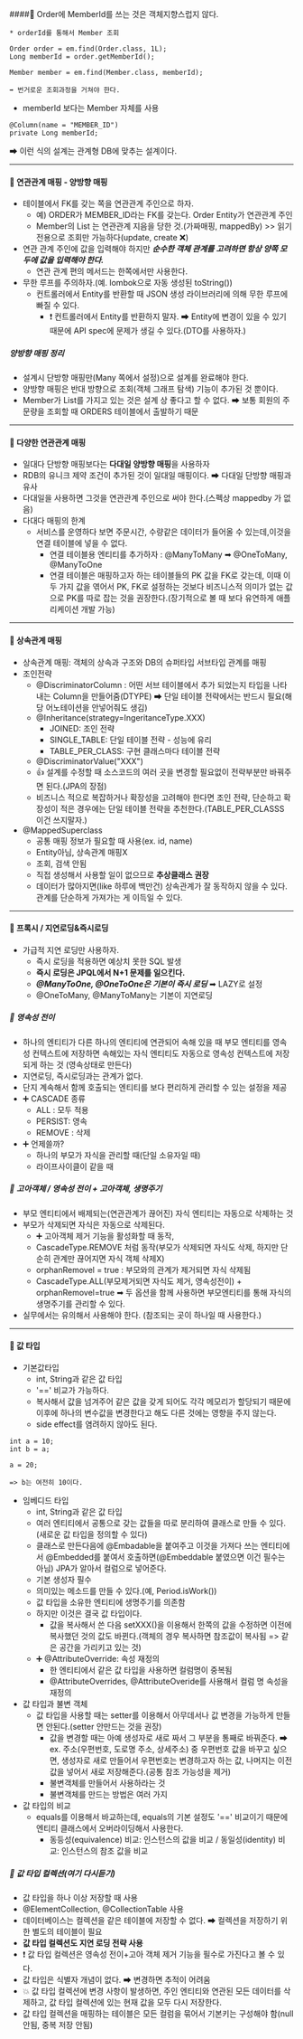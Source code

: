 ####🔅 Order에 MemberId를 쓰는 것은 객체지향스럽지 않다.
```
* orderId를 통해서 Member 조회

Order order = em.find(Order.class, 1L);
Long memberId = order.getMemberId();

Member member = em.find(Member.class, memberId);

➡ 번거로운 조회과정을 거쳐야 한다.
```

* memberId 보다는 Member 자체를 사용

```
@Column(name = "MEMBER_ID")
private Long memberId;
```
➡ 이런 식의 설계는 관계형 DB에 맞추는 설계이다.

***

#### 🔅 연관관계 매핑 - 양방향 매핑

* 테이블에서 FK를 갖는 쪽을 연관관계 주인으로 하자.
  - 예) ORDER가 MEMBER_ID라는 FK를 갖는다. Order Entity가 연관관계 주인
  - Member의 List<Order> 는 연관관계 지음을 당한 것.(가짜매핑, mappedBy) >> 읽기 전용으로 조회만 가능하다(update, create ❌)
* 연관 관계 주인에 값을 입력해야 하지만 _**순수한 객체 관계를 고려하면 항상 양쪽 모두에 값을 입력해야 한다.**_
  - 연관 관계 편의 메서드는 한쪽에서만 사용한다.
* 무한 루프를 주의하자.(예. lombok으로 자동 생성된 toString())
  - 컨트롤러에서 Entity를 반환할 때 JSON 생성 라이브러리에 의해 무한 루프에 빠질 수 있다.
    - ❗ 컨트롤러에서 Entity를 반환하지 말자. ➡ Entity에 변경이 있을 수 있기 때문에 API spec에 문제가 생길 수 있다.(DTO를 사용하자.)

##### 양방향 매핑 정리
* 설계시 단방향 매핑만(Many 쪽에서 설정)으로 설계를 완료해야 한다.
* 양방향 매핑은 반대 방향으로 조회(객체 그래프 탐색) 기능이 추가된 것 뿐이다.
* Member가 List<Order>를 가지고 있는 것은 설계 상 좋다고 할 수 없다. ➡ 보통 회원의 주문량을 조회할 때 ORDERS 테이블에서 출발하기 때문

---

#### 🔅 다양한 연관관계 매핑
* 일대다 단방향 매핑보다는 **다대일 양방향 매핑**을 사용하자
* RDB의 유니크 제약 조건이 추가된 것이 일대일 매핑이다. ➡ 다대일 단방향 매핑과 유사
* 다대일을 사용하면 그것을 연관관계 주인으로 써야 한다.(스펙상 mappedby 가 없음)
* 다대다 매핑의 한계
  - 서비스를 운영하다 보면 주문시간, 수량같은 데이터가 들어올 수 있는데,이것을 연결 테이블에 넣을 수 없다.
    - 연결 테이블용 엔티티를 추가하자 : @ManyToMany ➡ @OneToMany, @ManyToOne
    - 연결 테이블은 매핑하고자 하는 테이블들의 PK 값을 FK로 갖는데, 이때 이 두 가지 값을 엮어서 PK, FK로 설정하는 것보다 비즈니스적 의미가 없는 값으로 PK를 따로 잡는 것을 권장한다.(장기적으로 볼 때 보다 유연하게 애플리케이션 개발 가능)

***

#### 🔅 상속관계 매핑
* 상속관계 매핑: 객체의 상속과 구조와 DB의 슈퍼타입 서브타입 관계를 매핑
* 조인전략 
  - @DiscriminatorColumn : 어떤 서브 테이블에서 추가 되었는지 타입을 나타내는 Column을 만들어줌(DTYPE) ➡ 단일 테이블 전략에서는 반드시 필요(해당 어노테이션을 안넣어줘도 생김)
  - @Inheritance(strategy=IngeritanceType.XXX) 
    - JOINED: 조인 전략
    - SINGLE_TABLE: 단일 테이블 전략 - 성능에 유리
    - TABLE_PER_CLASS: 구현 클래스마다 테이블 전략
  - @DiscriminatorValue("XXX")
  - 👍 설계를 수정할 때 소스코드의 여러 곳을 변경할 필요없이 전략부분만 바꿔주면 된다.(JPA의 장점)
  - 비즈니스 적으로 복잡하거나 확장성을 고려해야 한다면 조인 전략, 단순하고 확장성이 적은 경우에는 단일 테이블 전략을 추천한다.(TABLE_PER_CLASSS 이건 쓰지말자.)
* @MappedSuperclass
  - 공통 매핑 정보가 필요할 때 사용(ex. id, name)
  - Entity아님, 상속관계 매핑X
  - 조회, 검색 안됨
  - 직접 생성해서 사용할 일이 없으므로 **추상클래스 권장**
  - 데이터가 많아지면(like 하루에 백만건) 상속관계가 잘 동작하지 않을 수 있다. 관계를 단순하게 가져가는 게 이득일 수 있다.

***

#### 🔅 프록시 / 지연로딩&즉시로딩
* 가급적 지연 로딩만 사용하자.
  - 즉시 로딩을 적용하면 예상치 못한 SQL 발생
  - **즉시 로딩은 JPQL에서 N+1 문제를 일으킨다.**
  - _**@ManyToOne, @OneToOne은 기본이 즉시 로딩**_ ➡ LAZY로 설정
  - @OneToMany, @ManyToMany는 기본이 지연로딩
  
##### 📌 영속성 전이
* 하나의 엔티티가 다른 하나의 엔티티에 연관되어 속해 있을 때 부모 엔티티를 영속성 컨텍스트에 저장하면 속해있는 자식 엔티티도 자동으로 영속성 컨텍스트에 저장되게 하는 것 (영속상태로 만든다)
* 지연로딩, 즉시로딩과는 관계가 없다.
* 단지 계속해서 함께 호출되는 엔티티를 보다 편리하게 관리할 수 있는 설정을 제공
* ➕ CASCADE 종류
  - ALL : 모두 적용
  - PERSIST: 영속
  - REMOVE : 삭제
* ➕ 언제쓸까? 
  - 하나의 부모가 자식을 관리할 때(단일 소유자일 때)
  - 라이프사이클이 같을 때

##### 📌 고아객체 / 영속성 전이 + 고아객체, 생명주기 
* 부모 엔티티에서 배제되는(연관관계가 끊어진) 자식 엔티티는 자동으로 삭제하는 것
* 부모가 삭제되면 자식은 자동으로 삭제된다.
  - ➕ 고아객체 제거 기능을 활성화할 때 동작, 
  - CascadeType.REMOVE 처럼 동작(부모가 삭제되면 자식도 삭제, 하지만 단순히 관계만 끊어지면 자식 객체 삭제X)
  - orphanRemovel = true : 부모와의 관계가 제거되면 자식 삭제됨
  - CascadeType.ALL(부모제거되면 자식도 제거, 영속성전이) + orphanRemovel=true ➡ 두 옵션을 함께 사용하면 부모엔티티를 통해 자식의 생명주기를 관리할 수 있다.
* 실무에서는 유의해서 사용해야 한다. (참조되는 곳이 하나일 때 사용한다.)

---
#### 🔅 값 타입
* 기본값타입
  - int, String과 같은 값 타입
  - '==' 비교가 가능하다.
  - 복사해서 값을 넘겨주어 같은 값을 갖게 되어도 각각 메모리가 할당되기 때문에 이후에 하나의 변수값을 변경한다고 해도 다른 것에는 영향을 주지 않는다.
  - side effect를 염려하지 않아도 된다.
```
int a = 10;
int b = a;

a = 20;

=> b는 여전히 10이다.

```
* 임베디드 타입
  - int, String과 같은 값 타입
  - 여러 엔티티에서 공통으로 갖는 값들을 따로 분리하여 클래스로 만들 수 있다.(새로운 값 타입을 정의할 수 있다)
  - 클래스로 만든다음에 @Embadable을 붙여주고 이것을 가져다 쓰는 엔티티에서 @Embedded를 붙여서 호출하면(@Embeddable 붙였으면 이건 필수는 아님) JPA가 알아서 컬럼으로 넣어준다.
  - 기본 생성자 필수
  - 의미있는 메소드를 만들 수 있다.(예, Period.isWork())
  - 값 타입을 소유한 엔티티에 생명주기를 의존함
  - 하지만 이것은 결국 값 타입이다. 
    - 값을 복사해서 쓴 다음 setXXX()을 이용해서 한쪽의 값을 수정하면 이전에 복사했던 것의 값도 바뀐다.(객체의 경우 복사하면 참조값이 복사됨 => 같은 공간을 가리키고 있는 것)
  - ➕ @AttributeOverride: 속성 재정의
    - 한 엔티티에서 같은 값 타입을 사용하면 컬럼명이 중복됨 
    - @AttributeOverrides, @AttributeOveride를 사용해서 컬럼 명 속성을 재정의
* 값 타입과 불변 객체
  - 값 타입을 사용할 때는 setter를 이용해서 아무데서나 값 변경을 가능하게 만들면 안된다.(setter 안만드는 것을 권장)
    - 값을 변경할 때는 아예 생성자로 새로 짜서 그 부분을 통째로 바꿔준다. ➡ ex. 주소(우편번호, 도로명 주소, 상세주소) 중 우편번호 값을 바꾸고 싶으면, 생성자로 새로 만들어서 우편번호는 변경하고자 하는 값, 나머지는 이전 값을 넣어서 새로 저장해준다.(공통 참조 가능성을 제거)
    - 불변객체를 만들어서 사용하라는 것
    - 불변객체를 만드는 방법은 여러 가지 
* 값 타입의 비교
  - equals를 이용해서 바교하는데, equals의 기본 설정도 '==' 비교이기 때문에 엔티티 클래스에서 오버라이딩해서 사용한다.
    - 동등성(equivalence) 비교: 인스턴스의 값을 비교 / 동일성(identity) 비교: 인스턴스의 참조 값을 비교

##### 📌 값 타입 컬렉션(여기 다시듣기)
* 값 타입을 하나 이상 저장할 때 사용
* @ElementCollection, @CollectionTable 사용
* 데이터베이스는 컬렉션을 같은 테이블에 저장할 수 없다. ➡ 컬렉션을 저장하기 위한 별도의 테이블이 필요
* **값 타입 컬렉션도 지연 로딩 전략 사용**
* ❗ 값 타입 컬렉션은 영속성 전이+고아 객체 제거 기능을 필수로 가진다고 볼 수 있다.
* 값 타입은 식별자 개념이 없다. ➡ 변경하면 추적이 어려움
* 💥 값 타입 컬렉션에 변경 사항이 발생하면, 주인 엔티티와 연관된 모든 데이터를 삭제하고, 값 타입 컬렉션에 있는 현재 값을 모두 다시 저장한다.
* 값 타입 컬렉션을 매핑하는 테이블은 모든 컬럼을 묶어서 기본키는 구성해야 함(null 안됨, 중복 저장 안됨)